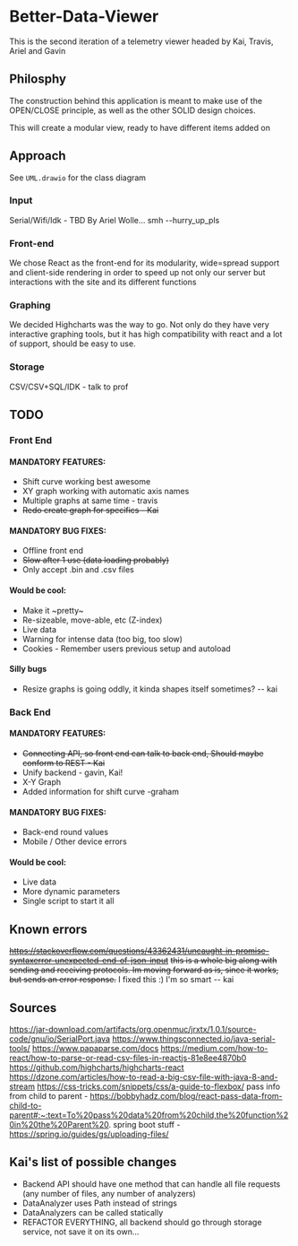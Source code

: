 # Better-Data-Viewer
This is the second iteration of a telemetry viewer headed by Kai, Travis, Ariel and Gavin

## Philosphy
The construction behind this application is meant to make use of the OPEN/CLOSE principle, as well as the other SOLID design choices.

This will create a modular view, ready to have different items added on

## Approach
See `UML.drawio` for the class diagram

### Input
Serial/Wifi/Idk - TBD By Ariel Wolle... smh --hurry_up_pls

### Front-end
We chose React as the front-end for its modularity, wide=spread support and client-side rendering in order to speed up not only our server 
but interactions with the site and its different functions

### Graphing
We decided Highcharts was the way to go. Not only do they have very interactive graphing tools, but it has high compatibility with react and
a lot of support, should be easy to use.

### Storage
CSV/CSV+SQL/IDK - talk to prof

## TODO

### Front End
#### MANDATORY FEATURES:
- Shift curve working best awesome
- XY graph working with automatic axis names
- Multiple graphs at same time - travis
- ~~Redo create graph for specifics - Kai~~

#### MANDATORY BUG FIXES:
- Offline front end
- ~~Slow after 1 use (data loading probably)~~
- Only accept .bin and .csv files

#### Would be cool:
- Make it ~pretty~
- Re-sizeable, move-able, etc (Z-index)
- Live data
- Warning for intense data (too big, too slow)
- Cookies - Remember users previous setup and autoload

#### Silly bugs
- Resize graphs is going oddly, it kinda shapes itself sometimes? -- kai

### Back End
#### MANDATORY FEATURES:
- ~~Connecting API, so front end can talk to back end, Should maybe conform to REST - Kai~~
- Unify backend - gavin, Kai!
- X-Y Graph
- Added information for shift curve -graham

#### MANDATORY BUG FIXES:
- Back-end round values
- Mobile / Other device errors

#### Would be cool:
- Live data
- More dynamic parameters
- Single script to start it all

## Known errors
~~https://stackoverflow.com/questions/43362431/uncaught-in-promise-syntaxerror-unexpected-end-of-json-input~~
~~this is a whole big along with sending and receiving protocols. Im moving forward as is, since it works, but sends an error response.~~
I fixed this :) I'm so smart -- kai


## Sources
https://jar-download.com/artifacts/org.openmuc/jrxtx/1.0.1/source-code/gnu/io/SerialPort.java
https://www.thingsconnected.io/java-serial-tools/
https://www.papaparse.com/docs
https://medium.com/how-to-react/how-to-parse-or-read-csv-files-in-reactjs-81e8ee4870b0
https://github.com/highcharts/highcharts-react
https://dzone.com/articles/how-to-read-a-big-csv-file-with-java-8-and-stream
https://css-tricks.com/snippets/css/a-guide-to-flexbox/
pass info from child to parent - https://bobbyhadz.com/blog/react-pass-data-from-child-to-parent#:~:text=To%20pass%20data%20from%20child,the%20function%20in%20the%20Parent%20.
spring boot stuff - https://spring.io/guides/gs/uploading-files/


## Kai's list of possible changes
- Backend API should have one method that can handle all file requests (any number of files, any number of analyzers)
- DataAnalyzer uses Path instead of strings
- DataAnalyzers can be called statically
- REFACTOR EVERYTHING, all backend should go through storage service, not save it on its own...

